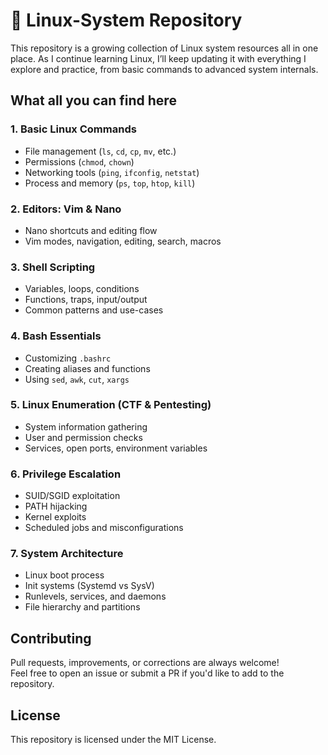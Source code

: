# 🐧 Linux-System Repository
This repository is a growing collection of Linux system resources all in one place. As I continue learning Linux, I’ll keep updating it with everything I explore and practice, from basic commands to advanced system internals.



## What all you can find here

### 1. Basic Linux Commands
- File management (`ls`, `cd`, `cp`, `mv`, etc.)
- Permissions (`chmod`, `chown`)
- Networking tools (`ping`, `ifconfig`, `netstat`)
- Process and memory (`ps`, `top`, `htop`, `kill`)

### 2. Editors: Vim & Nano
- Nano shortcuts and editing flow
- Vim modes, navigation, editing, search, macros

### 3. Shell Scripting
- Variables, loops, conditions
- Functions, traps, input/output
- Common patterns and use-cases

### 4. Bash Essentials
- Customizing `.bashrc`
- Creating aliases and functions
- Using `sed`, `awk`, `cut`, `xargs`

### 5. Linux Enumeration (CTF & Pentesting)
- System information gathering
- User and permission checks
- Services, open ports, environment variables

### 6. Privilege Escalation
- SUID/SGID exploitation
- PATH hijacking
- Kernel exploits
- Scheduled jobs and misconfigurations

### 7. System Architecture
- Linux boot process
- Init systems (Systemd vs SysV)
- Runlevels, services, and daemons
- File hierarchy and partitions




## Contributing
Pull requests, improvements, or corrections are always welcome!  
Feel free to open an issue or submit a PR if you'd like to add to the repository.



## License
This repository is licensed under the MIT License.  


